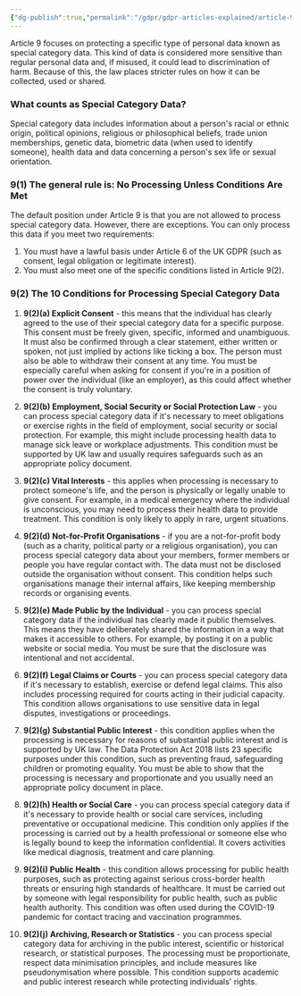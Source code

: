 ```yaml
---
{"dg-publish":true,"permalink":"/gdpr/gdpr-articles-explained/article-9-processing-of-special-categories-of-personal-data/","title":["Article 9 - Processing of special categories of personal data"]}
---
```


Article 9 focuses on protecting a specific type of personal data known as special category data. This kind of data is considered more sensitive than regular personal data and, if misused, it could lead to discrimination of harm. Because of this, the law places stricter rules on how it can be collected, used or shared.

### What counts as Special Category Data?
Special category data includes information about a person's racial or ethnic origin, political opinions, religious or philosophical beliefs, trade union memberships, genetic data, biometric data (when used to identify someone), health data and data concerning a person's sex life or sexual orientation.

### 9(1) The general rule is: No Processing Unless Conditions Are Met
The default position under Article 9 is that you are not allowed to process special category data. However, there are exceptions. You can only process this data if you meet two requirements:
1. You must have a lawful basis under Article 6 of the UK GDPR (such as consent, legal obligation or legitimate interest).
2. You must also meet one of the specific conditions listed in Article 9(2).

### 9(2) The 10 Conditions for Processing Special Category Data 

1. **9(2)(a) Explicit Consent** - this means that the individual has clearly agreed to the use of their special category data for a specific purpose. This consent must be freely given, specific, informed and unambiguous. It must also be confirmed through a clear statement, either written or spoken, not just implied by actions like ticking a box. The person must also be able to withdraw their consent at any time. You must be especially careful when asking for consent if you're in a position of power over the individual (like an employer), as this could affect whether the consent is truly voluntary.

2. **9(2)(b) Employment, Social Security or Social Protection Law** - you can process special category data if it's necessary to meet obligations or exercise rights in the field of employment, social security or social protection. For example, this might include processing health data to manage sick leave or workplace adjustments. This condition must be supported by UK law and usually requires safeguards such as an appropriate policy document.

3. **9(2)(c) Vital Interests** - this applies when processing is necessary to protect someone's life, and the person is physically or legally unable to give consent. For example, in a medical emergency where the individual is unconscious, you may need to process their health data to provide treatment. This condition is only likely to apply in rare, urgent situations.

4. **9(2)(d) Not-for-Profit Organisations** - if you are a not-for-profit body (such as a charity, political party or a religious organisation), you can process special category data about your members, former members or people you have regular contact with. The data must not be disclosed outside the organisation without consent. This condition helps such organisations manage their internal affairs, like keeping membership records or organising events.

5. **9(2)(e) Made Public by the Individual** - you can process special category data if the individual has clearly made it public themselves. This means they have deliberately shared the information in a way that makes it accessible to others. For example, by posting it on a public website or social media. You must be sure that the disclosure was intentional and not accidental. 

6. **9(2)(f) Legal Claims or Courts** - you can process special category data if it's necessary to establish, exercise or defend legal claims. This also includes processing required for courts acting in their judicial capacity. This condition allows organisations to use sensitive data in legal disputes, investigations or proceedings. 

7. **9(2)(g) Substantial Public Interest** - this condition applies when the processing is necessary for reasons of substantial public interest and is supported by UK law. The Data Protection Act 2018 lists 23 specific purposes under this condition, such as preventing fraud, safeguarding children or promoting equality. You must be able to show that the processing is necessary and proportionate and you usually need an appropriate policy document in place.

8. **9(2)(h) Health or Social Care** - you can process special category data if it's necessary to provide health or social care services, including preventative or occupational medicine. This condition only applies if the processing is carried out by a health professional or someone else who is legally bound to keep the information confidential. It covers activities like medical diagnosis, treatment and care planning. 

9. **9(2)(i) Public Health** - this condition allows processing for public health purposes, such as protecting against serious cross-border health threats or ensuring high standards of healthcare. It must be carried out by someone with legal responsibility for public health, such as public health authority. This condition was often used during the COVID-19 pandemic for contact tracing and vaccination programmes.

10. **9(2)(j) Archiving, Research or Statistics** - you can process special category data for archiving in the public interest, scientific or historical research, or statistical purposes. The processing must be proportionate, respect data minimisation principles, and include measures like pseudonymisation where possible. This condition supports academic and public interest research while protecting individuals' rights.
<br><br>
